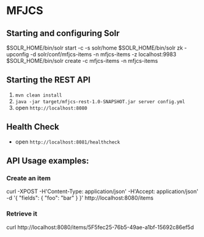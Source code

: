 # MFJCS

## Starting and configuring Solr

$SOLR_HOME/bin/solr start -c -s solr/home
$SOLR_HOME/bin/solr zk -upconfig -d solr/conf/mfjcs-items -n mfjcs-items -z localhost:9983
$SOLR_HOME/bin/solr create -c mfjcs-items -n mfjcs-items

## Starting the REST API

1. `mvn clean install`
1. `java -jar target/mfjcs-rest-1.0-SNAPSHOT.jar server config.yml`
1. open `http://localhost:8080`

## Health Check

- open `http://localhost:8081/healthcheck`

## API Usage examples:

### Create an item

curl -XPOST -H'Content-Type: application/json' -H'Accept: application/json' -d '{ "fields": { "foo": "bar" } }' http://localhost:8080/items

### Retrieve it

curl http://localhost:8080/items/5F5fec25-76b5-49ae-a1bf-15692c86ef5d
